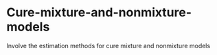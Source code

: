 # Cure-mixture-and-nonmixture-models
Involve the estimation methods for cure mixture and nonmixture models
